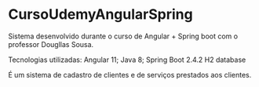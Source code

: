 # CursoUdemyAngularSpring
 
Sistema desenvolvido durante o curso de Angular + Spring boot com o professor Dougllas Sousa.

Tecnologias utilizadas:
Angular 11;
Java 8;
Spring Boot 2.4.2
H2 database

É um sistema de cadastro de clientes e de serviços prestados aos clientes.
